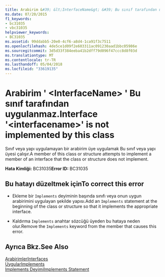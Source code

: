 ```yaml
---
title: Arabirim &#39; &lt;InterfaceName&gt; &#39; Bu sınıf tarafından uygulanmaz.
ms.date: 07/20/2015
f1_keywords:
- bc31035
- vbc31035
helpviewer_keywords:
- BC31035
ms.assetid: 99ddabb5-20e0-4cf6-a8d4-1ca91f3c7511
ms.openlocfilehash: 4de5ce1d09f2e603311ac091230aad1bbc05986e
ms.sourcegitcommit: 3d5d33f384eeba41b2dff79d096f47ccc8d8f03d
ms.translationtype: MT
ms.contentlocale: tr-TR
ms.lasthandoff: 05/04/2018
ms.locfileid: "33619135"
---
```

# <a name="interface-39ltinterfacenamegt39-is-not-implemented-by-this-class"></a><span data-ttu-id="9de62-102">Arabirim &#39; &lt;InterfaceName&gt; &#39; Bu sınıf tarafından uygulanmaz.</span><span class="sxs-lookup"><span data-stu-id="9de62-102">Interface &#39;&lt;interfacename&gt;&#39; is not implemented by this class</span></span>
<span data-ttu-id="9de62-103">Sınıf veya yapı uygulamayan bir arabirim üye uygulamak Bu sınıf veya yapı üyesi çalışır.</span><span class="sxs-lookup"><span data-stu-id="9de62-103">A member of this class or structure attempts to implement a member of an interface that the class or structure does not implement.</span></span>  
  
 <span data-ttu-id="9de62-104">**Hata Kimliği:** BC31035</span><span class="sxs-lookup"><span data-stu-id="9de62-104">**Error ID:** BC31035</span></span>  
  
## <a name="to-correct-this-error"></a><span data-ttu-id="9de62-105">Bu hatayı düzeltmek için</span><span class="sxs-lookup"><span data-stu-id="9de62-105">To correct this error</span></span>  
  
-   <span data-ttu-id="9de62-106">Ekleme bir `Implements` deyiminin başında sınıfı veya onun uygun arabirimini uygulayan şekilde yapısı.</span><span class="sxs-lookup"><span data-stu-id="9de62-106">Add an `Implements` statement at the beginning of the class or structure so that it implements the appropriate interface.</span></span>  
  
-   <span data-ttu-id="9de62-107">Kaldırma `Implements` anahtar sözcüğü üyeden bu hataya neden olur.</span><span class="sxs-lookup"><span data-stu-id="9de62-107">Remove the `Implements` keyword from the member that causes this error.</span></span>  
  
## <a name="see-also"></a><span data-ttu-id="9de62-108">Ayrıca Bkz.</span><span class="sxs-lookup"><span data-stu-id="9de62-108">See Also</span></span>  
 [<span data-ttu-id="9de62-109">Arabirimler</span><span class="sxs-lookup"><span data-stu-id="9de62-109">Interfaces</span></span>](../../visual-basic/programming-guide/language-features/interfaces/index.md)  
 [<span data-ttu-id="9de62-110">Uygular</span><span class="sxs-lookup"><span data-stu-id="9de62-110">Implements</span></span>](../../visual-basic/language-reference/statements/implements-clause.md)  
 [<span data-ttu-id="9de62-111">Implements Deyimi</span><span class="sxs-lookup"><span data-stu-id="9de62-111">Implements Statement</span></span>](../../visual-basic/language-reference/statements/implements-statement.md)
